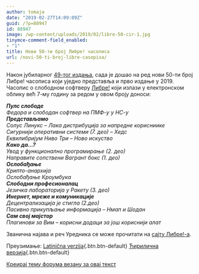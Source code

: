 ```yaml
---
author: tomaja
date: "2019-02-27T14:09:09Z"
guid: /?p=88947
id: 88947
image: /wp-content/uploads/2019/02/libre-50-cir-1.jpg
tinymce-comment-field_enabled:
- "1"
title: Нови 50-ти број Либре! часописа
url: /novi-50-ti-broj-libre-casopisa/
---
```

Након јубиларног [49-тог издања](/libre-49-jubilarni-broj/), сада је дошао на ред нови 50-ти број Либре! часописа који уједно представља и прво издање у 2019. Часопис о слободном софтверу <a href="httpss://libre.lugons.org" target="_blank" rel="noopener">Либре!</a> који излази у електронском облику већ 7-му годину за редом у овом броју доноси:

_**Пулс слободе**  
Федора и слободан софтвер на ПМФ-у у НС-у  
**Представљамо**  
Солус Линукс – Лака дистрибуција за напредне корисниике  
Сигурнији оперативни системи (7. део) &#8211; Хедс  
Еквилибријум Ниво Три &#8211; Ново искуство  
**Како да&#8230;?**  
Увод у функционално програмирање (2. део)  
Направите сопствени Вагрант бокс (1. део)  
**Ослобађање**  
Крипто-анархија  
Ослобађање Кроумбука  
**Слободни професионалац**  
Језичка лабораторија у Ракету (3. део)  
**Инернет, мреже и комуникације**  
Децентрализација је стигла (2.део)  
Пасивно прикупљање информација &#8211; Нмап и Шодан  
**Сам свој мајстор**  
Плагинови за Вим &#8211; корисни додаци за још кориснији алат_

Званична најава и реч Уредника се може прочитати на <a href="https://libre.lugons.org/index.php/2019/02/broj-50/?sr_pismo=cir" target="_blank" rel="noopener">сајту Либре!-а</a>.

Преузимање: [Latinična verzija](https://libre.lugons.org/?ddownload=11193){.btn.btn-default} [Ћирилична верзија](https://libre.lugons.org/?ddownload=11194){.btn.btn-default}

[Креирај тему форума везану за овај текст](https://linuxo.org/nova-tema-na-forumu/?se_pid=88947)